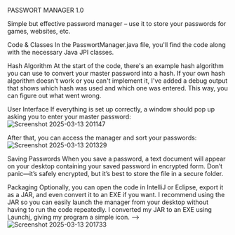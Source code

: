 PASSWORT MANAGER 1.0

Simple but effective password manager – use it to store your passwords for games, websites, etc.

Code & Classes
In the PasswortManager.java file, you'll find the code along with the necessary Java JPI classes.

Hash Algorithm
At the start of the code, there's an example hash algorithm you can use to convert your master password into a hash. If your own hash algorithm doesn't work or you can't implement it, I've added a debug output that shows which hash was used and which one was entered. This way, you can figure out what went wrong.

User Interface
If everything is set up correctly, a window should pop up asking you to enter your master password: 
![Screenshot 2025-03-13 201147](https://github.com/user-attachments/assets/c702aca6-00f6-40b6-bd7a-6966d55b8f65)

After that, you can access the manager and sort your passwords:
![Screenshot 2025-03-13 201329](https://github.com/user-attachments/assets/d9271843-7c67-4e2e-8e43-2fba79dacb15)

Saving Passwords
When you save a password, a text document will appear on your desktop containing your saved password in encrypted form. Don’t panic—it’s safely encrypted, but it’s best to store the file in a secure folder.

Packaging
Optionally, you can open the code in IntelliJ or Eclipse, export it as a JAR, and even convert it to an EXE if you want. I recommend using the JAR so you can easily launch the manager from your desktop without having to run the code repeatedly. I converted my JAR to an EXE using Launchj, giving my program a simple icon. --> ![Screenshot 2025-03-13 201733](https://github.com/user-attachments/assets/a5df6b34-b893-41ca-8599-28c87db95be6)
